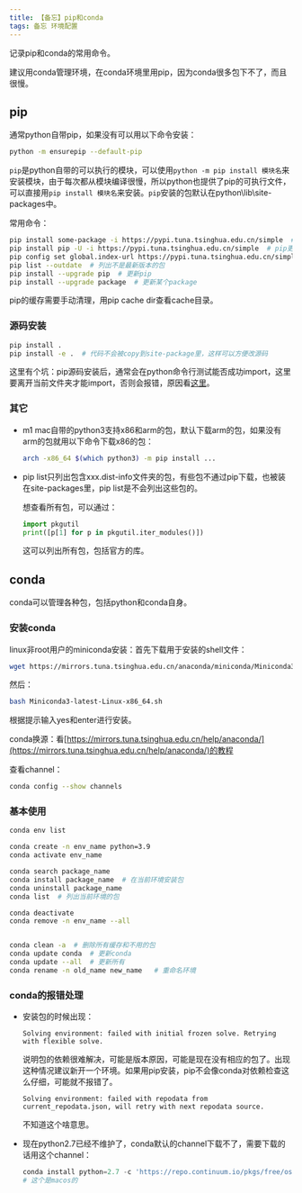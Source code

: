 ```yaml
---
title: 【备忘】pip和conda
tags: 备忘 环境配置
---
```


记录pip和conda的常用命令。
<!--more-->


建议用conda管理环境，在conda环境里用pip，因为conda很多包下不了，而且很慢。

## pip

通常python自带pip，如果没有可以用以下命令安装：

```bash
python -m ensurepip --default-pip
```

`pip`是python自带的可以执行的模块，可以使用`python -m pip install 模块名`来安装模块，由于每次都从模块编译很慢，所以python也提供了pip的可执行文件，可以直接用`pip install 模块名`来安装。`pip`安装的包默认在python\lib\site-packages中。

常用命令：
```bash
pip install some-package -i https://pypi.tuna.tsinghua.edu.cn/simple  # 从清华镜像下载指定的包
pip install pip -U -i https://pypi.tuna.tsinghua.edu.cn/simple  # pip更新
pip config set global.index-url https://pypi.tuna.tsinghua.edu.cn/simple  # pip添加镜像源
pip list --outdate  # 列出不是最新版本的包
pip install --upgrade pip  # 更新pip
pip install --upgrade package  # 更新某个package
```

pip的缓存需要手动清理，用pip cache dir查看cache目录。

### 源码安装

```bash
pip install .
pip install -e .  # 代码不会被copy到site-package里，这样可以方便改源码
```

这里有个坑：pip源码安装后，通常会在python命令行测试能否成功import，这里要离开当前文件夹才能import，否则会报错，原因看[这里](https://github.com/facebookresearch/pytorch3d/issues/1013)。

### 其它

* m1 mac自带的python3支持x86和arm的包，默认下载arm的包，如果没有arm的包就用以下命令下载x86的包：

    ```bash
    arch -x86_64 $(which python3) -m pip install ...
    ```

* pip list只列出包含xxx.dist-info文件夹的包，有些包不通过pip下载，也被装在site-packages里，pip list是不会列出这些包的。

    想查看所有包，可以通过：
    ```python
    import pkgutil
    print([p[1] for p in pkgutil.iter_modules()])
    ```
    这可以列出所有包，包括官方的库。


## conda

conda可以管理各种包，包括python和conda自身。

### 安装conda

linux非root用户的miniconda安装：首先下载用于安装的shell文件：

```bash
wget https://mirrors.tuna.tsinghua.edu.cn/anaconda/miniconda/Miniconda3-latest-Linux-x86_64.sh
```

然后：

```bash
bash Miniconda3-latest-Linux-x86_64.sh
```

根据提示输入yes和enter进行安装。

conda换源：看[https://mirrors.tuna.tsinghua.edu.cn/help/anaconda/](https://mirrors.tuna.tsinghua.edu.cn/help/anaconda/)的教程

查看channel：

```bash
conda config --show channels
```

### 基本使用

```bash
conda env list

conda create -n env_name python=3.9
conda activate env_name

conda search package_name
conda install package_name  # 在当前环境安装包
conda uninstall package_name
conda list  # 列出当前环境的包

conda deactivate
conda remove -n env_name --all


conda clean -a  # 删除所有缓存和不用的包
conda update conda  # 更新conda
conda update --all  # 更新所有
conda rename -n old_name new_name   # 重命名环境

```

### conda的报错处理

- 安装包的时候出现：

    ```text
    Solving environment: failed with initial frozen solve. Retrying with flexible solve.
    ```
    说明包的依赖很难解决，可能是版本原因，可能是现在没有相应的包了。出现这种情况建议新开一个环境。如果用pip安装，pip不会像conda对依赖检查这么仔细，可能就不报错了。

    ```text
    Solving environment: failed with repodata from current_repodata.json, will retry with next repodata source.
    ```
    不知道这个啥意思。

- 现在python2.7已经不维护了，conda默认的channel下载不了，需要下载的话用这个channel：

    ```python
    conda install python=2.7 -c 'https://repo.continuum.io/pkgs/free/osx-64'
    # 这个是macos的
    ```




